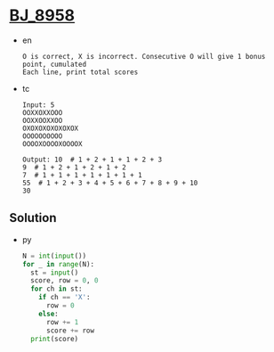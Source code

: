 # [BJ_8958](https://acmicpc.net/problem/8958)

* en

  ```en
  O is correct, X is incorrect. Consecutive O will give 1 bonus point, cumulated
  Each line, print total scores
  ```

* tc

  ```tc
  Input: 5
  OOXXOXXOOO
  OOXXOOXXOO
  OXOXOXOXOXOXOX
  OOOOOOOOOO
  OOOOXOOOOXOOOOX

  Output: 10  # 1 + 2 + 1 + 1 + 2 + 3
  9  # 1 + 2 + 1 + 2 + 1 + 2
  7  # 1 + 1 + 1 + 1 + 1 + 1 + 1
  55  # 1 + 2 + 3 + 4 + 5 + 6 + 7 + 8 + 9 + 10
  30
  ```

## Solution

* py

  ```py
  N = int(input())
  for _ in range(N):
    st = input()
    score, row = 0, 0
    for ch in st:
      if ch == 'X':
        row = 0
      else:
        row += 1
        score += row
    print(score)
  ```
